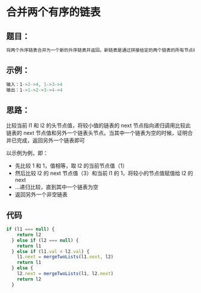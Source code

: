 # 合并两个有序的链表

##  题目：
```javascript
将两个升序链表合并为一个新的升序链表并返回。新链表是通过拼接给定的两个链表的所有节点组成的。 
```

##  示例：
```javascript
输入：1->2->4, 1->3->4
输出：1->1->2->3->4->4
```

##  思路：
比较当前 l1 和 l2 的头节点值，将较小值的链表的 next 节点指向递归调用比较此链表的 next 节点值和另外一个链表头节点。当其中一个链表为空的时候，证明合并已完成，返回另外一个链表即可

以示例为例，即：
* 先比较 1 和 1，值相等，取 l2 的当前节点值（1）
* 然后比较 l2 的 next 节点值（3）和当前 l1 的 1，将较小的节点值赋值给 l2 的 next
* ...递归比较，直到其中一个链表为空
* 返回另外一个非空链表

##  代码
```javascript
if (l1 === null) {
    return l2
  } else if (l2 === null) {
    return l1
  } else if (l1.val < l2.val) {
    l1.next = mergeTwoLists(l1.next, l2)
    return l1
  } else {
    l2.next = mergeTwoLists(l1, l2.next)
    return l2
  }
```